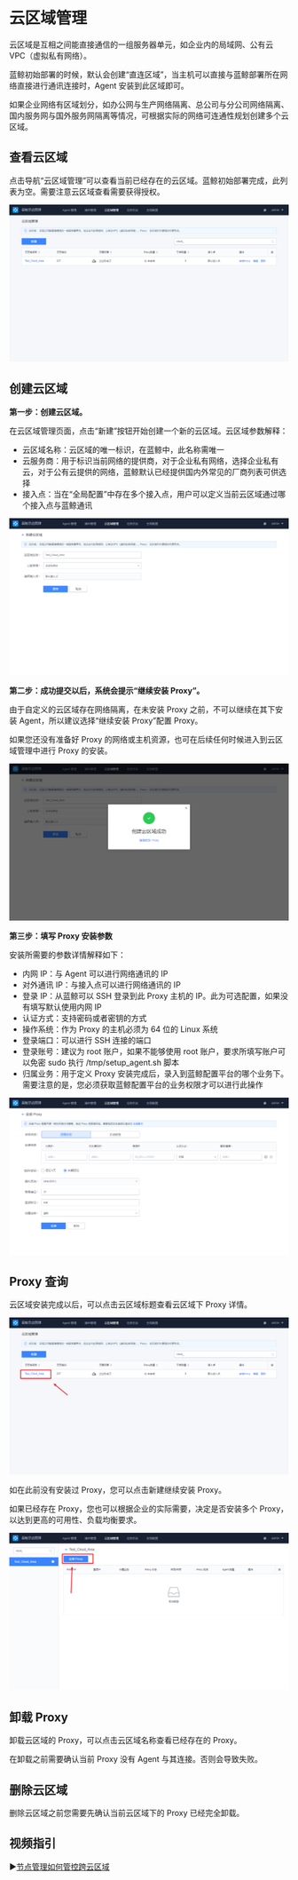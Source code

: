 # 云区域管理

云区域是互相之间能直接通信的一组服务器单元，如企业内的局域网、公有云 VPC（虚拟私有网络）。

蓝鲸初始部署的时候，默认会创建“直连区域”，当主机可以直接与蓝鲸部署所在网络直接进行通讯连接时，Agent 安装到此区域即可。

如果企业网络有区域划分，如办公网与生产网络隔离、总公司与分公司网络隔离、国内服务网与国外服务网隔离等情况，可根据实际的网络可连通性规划创建多个云区域。

## 查看云区域

点击导航“云区域管理”可以查看当前已经存在的云区域。蓝鲸初始部署完成，此列表为空。需要注意云区域查看需要获得授权。

![-w2020](media/20200604101308.png)

## 创建云区域

**第一步：创建云区域。**

在云区域管理页面，点击“新建”按钮开始创建一个新的云区域。云区域参数解释：

- 云区域名称：云区域的唯一标识，在蓝鲸中，此名称需唯一
- 云服务商：用于标识当前网络的提供商，对于企业私有网络，选择企业私有云，对于公有云提供的网络，蓝鲸默认已经提供国内外常见的厂商列表可供选择
- 接入点：当在“全局配置”中存在多个接入点，用户可以定义当前云区域通过哪个接入点与蓝鲸通讯

![-w2020](media/20200604100613.png)

**第二步：成功提交以后，系统会提示“继续安装 Proxy”。**

由于自定义的云区域存在网络隔离，在未安装 Proxy 之前，不可以继续在其下安装 Agent，所以建议选择“继续安装 Proxy”配置 Proxy。

如果您还没有准备好 Proxy 的网络或主机资源，也可在后续任何时候进入到云区域管理中进行 Proxy 的安装。

![-w2020](media/20200604100832.png)

**第三步：填写 Proxy 安装参数**

安装所需要的参数详情解释如下：

- 内网 IP：与 Agent 可以进行网络通讯的 IP
- 对外通讯 IP：与接入点可以进行网络通讯的 IP
- 登录 IP：从蓝鲸可以 SSH 登录到此 Proxy 主机的 IP。此为可选配置，如果没有填写默认使用内网 IP
- 认证方式：支持密码或者密钥的方式
- 操作系统：作为 Proxy 的主机必须为 64 位的 Linux 系统
- 登录端口：可以进行 SSH 连接的端口
- 登录账号：建议为 root 账户，如果不能够使用 root 账户，要求所填写账户可以免密 sudo 执行 /tmp/setup_agent.sh 脚本
- 归属业务：用于定义 Proxy 安装完成后，录入到蓝鲸配置平台的哪个业务下。需要注意的是，您必须获取蓝鲸配置平台的业务权限才可以进行此操作

![-w2020](media/20200604100902.png)

## Proxy 查询

云区域安装完成以后，可以点击云区域标题查看云区域下 Proxy 详情。

![-w2020](media/20200604104408.png)

如在此前没有安装过 Proxy，您可以点击新建继续安装 Proxy。

如果已经存在 Proxy，您也可以根据企业的实际需要，决定是否安装多个 Proxy，以达到更高的可用性、负载均衡要求。

![-w2020](media/20200604104513.png)

## 卸载 Proxy

卸载云区域的 Proxy，可以点击云区域名称查看已经存在的 Proxy。

在卸载之前需要确认当前 Proxy 没有 Agent 与其连接。否则会导致失败。

## 删除云区域

删除云区域之前您需要先确认当前云区域下的 Proxy 已经完全卸载。

## 视频指引

▶️[节点管理如何管控跨云区域](https://www.bilibili.com/video/BV1jr4y1X7vM/)
